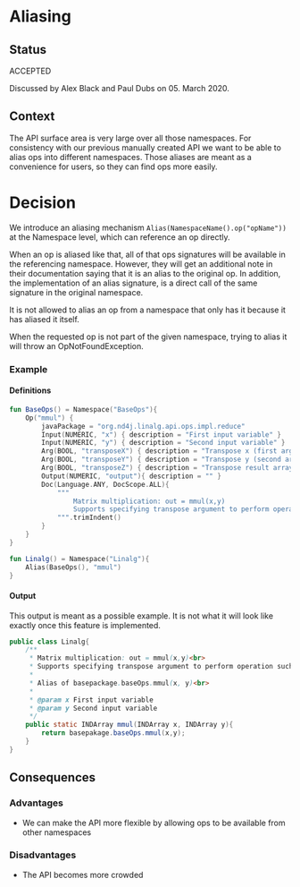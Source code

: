 # Aliasing

## Status
ACCEPTED

Discussed by Alex Black and Paul Dubs on 05. March 2020. 
 

## Context
The API surface area is very large over all those namespaces. For consistency with our previous manually created API we want to be able to alias ops into different namespaces. Those aliases are meant as a convenience for users, so they can find ops more easily. 

# Decision
We introduce an aliasing mechanism `Alias(NamespaceName().op("opName"))` at the Namespace level, which can reference an op directly.

When an op is aliased like that, all of that ops signatures will be available in the referencing namespace. However, they will get an additional note in their documentation saying that it is an alias to the original op. In addition, the implementation of an alias signature, is a direct call of the same signature in the original namespace.  

It is not allowed to alias an op from a namespace that only has it because it has aliased it itself. 

When the requested op is not part of the given namespace, trying to alias it will throw an OpNotFoundException. 

### Example
#### Definitions
```kotlin
fun BaseOps() = Namespace("BaseOps"){
    Op("mmul") {
        javaPackage = "org.nd4j.linalg.api.ops.impl.reduce"
        Input(NUMERIC, "x") { description = "First input variable" }
        Input(NUMERIC, "y") { description = "Second input variable" }
        Arg(BOOL, "transposeX") { description = "Transpose x (first argument)"; defaultValue=false }
        Arg(BOOL, "transposeY") { description = "Transpose y (second argument)"; defaultValue=false }
        Arg(BOOL, "transposeZ") { description = "Transpose result array"; defaultValue=false }
        Output(NUMERIC, "output"){ description = "" }
        Doc(Language.ANY, DocScope.ALL){
            """
                Matrix multiplication: out = mmul(x,y)
                Supports specifying transpose argument to perform operation such as mmul(a^T, b), etc.
            """.trimIndent()
        }
    }
}

fun Linalg() = Namespace("Linalg"){
    Alias(BaseOps(), "mmul")
}
```

#### Output
This output is meant as a possible example. It is not what it will look like exactly once this feature is implemented.

```java
public class Linalg{
    /**
     * Matrix multiplication: out = mmul(x,y)<br>
     * Supports specifying transpose argument to perform operation such as mmul(a^T, b), etc. <br>
     * 
     * Alias of basepackage.baseOps.mmul(x, y)<br>
     * 
     * @param x First input variable
     * @param y Second input variable
     */
    public static INDArray mmul(INDArray x, INDArray y){
        return basepakage.baseOps.mmul(x,y);
    }
}
```
  
## Consequences
### Advantages
* We can make the API more flexible by allowing ops to be available from other namespaces

### Disadvantages
* The API becomes more crowded